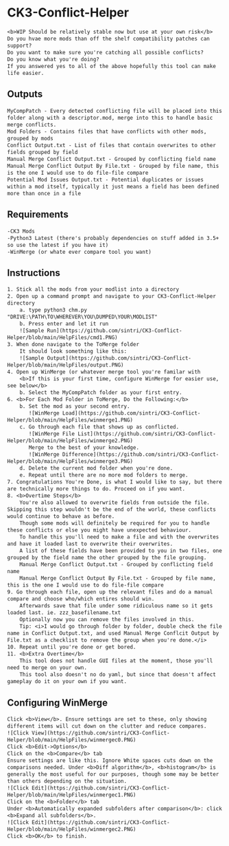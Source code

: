 # CK3-Conflict-Helper
    <b>WIP Should be relatively stable now but use at your own risk</b>
    Do you hvae more mods than off the shelf compatibility patches can support?
    Do you want to make sure you're catching all possible conflicts?
    Do you know what you're doing?
    If you answered yes to all of the above hopefully this tool can make life easier.
## Outputs
    MyCompPatch - Every detected conflicting file will be placed into this folder along with a descriptor.mod, merge into this to handle basic merge conflicts.
    Mod Folders - Contains files that have conflicts with other mods, grouped by mods
    Conflict Output.txt - List of files that contain overwrites to other fields grouped by field
    Manual Merge Conflict Output.txt - Grouped by conflicting field name
    Manual Merge Conflict Output By File.txt - Grouped by file name, this is the one I would use to do file-file compare
    Potential Mod Issues Output.txt - Potential duplicates or issues within a mod itself, typically it just means a field has been defined more than once in a file
## Requirements
    -CK3 Mods
    -Python3 Latest (there's probably dependencies on stuff added in 3.5+ so use the latest if you have it)
    -WinMerge (or whate ever compare tool you want)

## Instructions
    1. Stick all the mods from your modlist into a directory
    2. Open up a command prompt and navigate to your CK3-Conflict-Helper directory
        a. type python3 chm.py "DRIVE:\PATH\TO\WHEREVER\YOU\DUMPED\YOUR\MODLIST"
        b. Press enter and let it run
        ![Sample Run](https://github.com/sintri/CK3-Conflict-Helper/blob/main/HelpFiles/cmd1.PNG)
    3. When done navigate to the ToMerge folder
        It should look something like this:
        ![Sample Output](https://github.com/sintri/CK3-Conflict-Helper/blob/main/HelpFiles/output.PNG)
    4. Open up WinMerge (or whatever merge tool you're familar with
        <b>If this is your first time, configure WinMerge for easier use, see below</b>
        b. Select the MyCompPatch folder as your first entry.
    6. <b>For Each Mod Folder in ToMerge, Do the Following:</b>
        b. Set the mod as your second entry.
           ![WinMerge Load](https://github.com/sintri/CK3-Conflict-Helper/blob/main/HelpFiles/winmerge1.PNG)
        c. Go through each file that shows up as conflicted.
           ![WinMerge File List](https://github.com/sintri/CK3-Conflict-Helper/blob/main/HelpFiles/winmerge2.PNG)
           Merge to the best of your knowledge.
           ![WinMerge Difference](https://github.com/sintri/CK3-Conflict-Helper/blob/main/HelpFiles/winmerge3.PNG)
        d. Delete the current mod folder when you're done.
        e. Repeat until there are no more mod folders to merge.
    7. Congratulations You're Done, is what I would like to say, but there are technically more things to do. Proceed on if you want.
    8. <b>Overtime Steps</b>
        You're also allowed to overwrite fields from outside the file.  Skipping this step wouldn't be the end of the world, these conflicts would continue to behave as before.
        Though some mods will definitely be required for you to handle these conflicts or else you might have unexpected behaviour.
        To handle this you'll need to make a file and with the overwrites and have it loaded last to overwrite their overwrites.
        A list of these fields have been provided to you in two files, one grouped by the field name the other grouped by the file grouping.
        Manual Merge Conflict Output.txt - Grouped by conflicting field name
        Manual Merge Conflict Output By File.txt - Grouped by file name, this is the one I would use to do file-file compare
    9. Go through each file, open up the relevant files and do a manual compare and choose who/which entires should win.
        Afterwards save that file under some ridiculous name so it gets loaded last. ie. zzz_basefilename.txt
        Optionally now you can remove the files involved in this.
        Tip: <i>I would go through folder by folder, double check the file name in Conflict Output.txt, and used Manual Merge Conflcit Output by File.txt as a checklist to remove the group when you're done.</i>
    10. Repeat until you're done or get bored.
    11. <b>Extra Overtime</b>
        This tool does not handle GUI files at the moment, those you'll need to merge on your own.
        This tool also doesn't no do yaml, but since that doesn't affect gameplay do it on your own if you want.


## Configuring WinMerge
    Click <b>View</b>. Ensure settings are set to these, only showing different items will cut down on the clutter and reduce compares.
    ![Click View](https://github.com/sintri/CK3-Conflict-Helper/blob/main/HelpFiles/winmergec0.PNG)
    Click <b>Edit->Options</b>
    Click on the <b>Compare</b> tab
    Ensure settings are like this. Ignore White spaces cuts down on the comparisons needed. Under <b>Diff algorithm</b>, <b>histogram</b> is generally the most useful for our purposes, though some may be better than others depending on the situation.
    ![Click Edit](https://github.com/sintri/CK3-Conflict-Helper/blob/main/HelpFiles/winmergec1.PNG)
    Click on the <b>Folder</b> tab
    Under <b>Automatically expanded subfolders after comparison</b>: click <b>Expand all subfolders</b>.
    ![Click Edit](https://github.com/sintri/CK3-Conflict-Helper/blob/main/HelpFiles/winmergec2.PNG)
    Click <b>OK</b> to finish.

